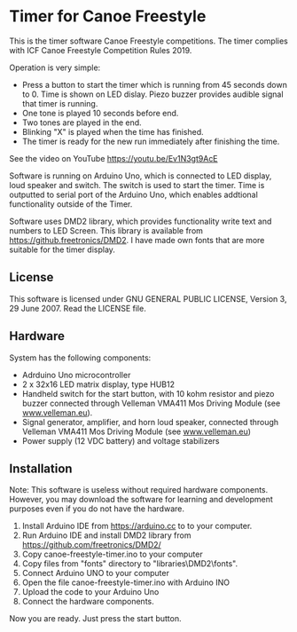 # Timer for Canoe Freestyle 
This is the timer software Canoe Freestyle competitions. The timer complies with ICF Canoe Freestyle Competition Rules 2019. 

Operation is very simple:
- Press a button to start the timer which is running from 45 seconds down to 0. Time is shown on LED dislay. Piezo buzzer provides audible signal that timer is running. 
- One tone is played 10 seconds before end. 
- Two tones are played in the end.
- Blinking "X" is played when the time has finished.
- The timer is ready for the new run immediately after finishing the time.

See the video on YouTube https://youtu.be/Ev1N3gt9AcE

Software is running on Arduino Uno, which is connected to LED display, loud speaker and switch. The switch is used to start the timer. 
Time is outputted to serial port of the Arduino Uno, which enables addtional functionality outside of the Timer. 

Software uses DMD2 library, which provides functionality write text and numbers to LED Screen. This library is available from https://github.freetronics/DMD2. I have made own fonts that are more suitable for the timer display.

## License

This software is licensed under GNU GENERAL PUBLIC LICENSE, Version 3, 29 June 2007. Read the LICENSE file.

## Hardware
System has the following components:
- Adrduino Uno microcontroller
- 2 x 32x16 LED matrix display, type HUB12
- Handheld switch for the start button, with 10 kohm resistor and piezo buzzer connected through Velleman VMA411 Mos Driving Module (see www.velleman.eu).
- Signal generator, amplifier, and horn loud speaker, connected through Velleman VMA411 Mos Driving Module (see www.velleman.eu)
- Power supply (12 VDC battery) and voltage stabilizers

## Installation

Note: This software is useless without required hardware components. However, you may download the software for learning and development purposes even if you do not have the hardware.

1. Install Arduino IDE from https://arduino.cc to to your computer. 
1. Run Arduino IDE and install DMD2 library from https://github.com/freetronics/DMD2/
1. Copy canoe-freestyle-timer.ino to your computer
1. Copy files from "fonts" directory to "libraries\DMD2\fonts".
1. Connect Arduino UNO to your computer
1. Open the file canoe-freestyle-timer.ino with Arduino INO
1. Upload the code to your Arduino Uno
1. Connect the hardware components.

Now you are ready. Just press the start button.

